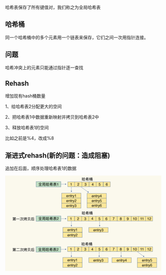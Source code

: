 哈希表保存了所有键值对，我们称之为全局哈希表

## 哈希桶

同一个哈希桶中的多个元素用一个链表来保存，它们之间一次用指针连接。

## 问题

哈希冲突上的元素只能通过指针逐一查找

## Rehash

增加现有hash桶数量

1、给哈希表2分配更大的空间

2、把哈希表1中数据重新映射并拷贝到哈希表2中

3、释放哈希表1的空间

比如之前是%4，改成%8

## 渐进式rehash(新的问题：造成阻塞)

追加在后面，顺序处理哈希表1的数据

![img](assets/73fb212d0b0928d96a0d7d6ayy76da0c.jpg)



